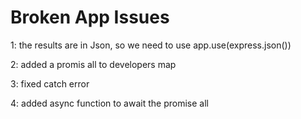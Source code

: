 # Broken App Issues


1: the results are in Json, so we need to use app.use(express.json())

2: added a promis all to developers map

3: fixed catch error

4: added async function to await the promise all

